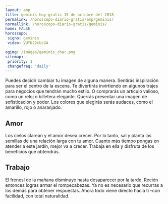 ```yaml
---
layout: amp
title: geminis hoy gratis 15 de octubre del 2018 
permalink: /horoscopo-diario-gratis/amp/geminis/
normallink: /horoscopo-diario-gratis/geminis/
home: FALSE
horoscopo:
 signo: geminis
 video: VUYK22cUcGA

ogimg: /images/geminis_char.png
sitemap:
 priority: 1
 changefreq: 'daily'
---
```



Puedes decidir cambiar tu imagen de alguna manera. Sentirás inspiración para ser el centro de la escena. Te divertirás invirtiendo en algunos trajes para negocios que tendrán mucho estilo. O comprarás un artículo valioso, como un reloj o billetera elegante. Querrás presentar una imagen de sofisticación y poder. Los colores que elegirás serás audaces, como el amarillo, rojo o anaranjado.

## Amor

Los cielos clarean y el amor desea crecer. Por lo tanto, sal y planta las semillas de una relación larga con tu amor. Cuanto más tiempo pongas en atender a este jardín, mejor va a crecer. Trabaja en ella y disfruta de los beneficios que obtendrás.

## Trabajo

El frenesí de la mañana disminuye hasta desaparecer por la tarde. Recién entonces logras armar el rompecabezas. Ya no es necesario que recurras a los demás para obtener respuestas. Ahora todo viene directo hacia ti –con facilidad, con total naturalidad.